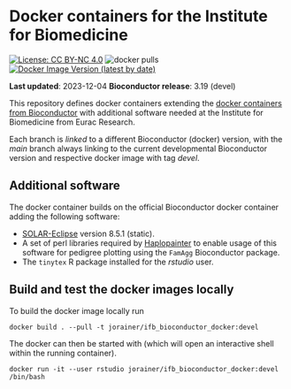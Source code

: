 # Docker containers for the Institute for Biomedicine

[![License: CC BY-NC 4.0](https://img.shields.io/badge/License-CC%20BY--NC%204.0-lightgrey.svg)](https://creativecommons.org/licenses/by-nc/4.0/)
![docker pulls](https://img.shields.io/docker/pulls/jorainer/ifb_bioconductor_docker)
[![Docker Image Version (latest by date)](https://img.shields.io/docker/v/jorainer/ifb_bioconductor_docker?label=docker%20image)](https://hub.docker.com/repository/docker/jorainer/ifb_bioconductor_docker)

**Last updated**: 2023-12-04
**Bioconductor release**: 3.19 (devel)

This repository defines docker containers extending the [docker containers from
Bioconductor](https://github.com/Bioconductor/bioconductor_docker) with
additional software needed at the Institute for Biomedicine from Eurac Research.

Each branch is *linked* to a different Bioconductor (docker) version, with the
*main* branch always linking to the current developmental Bioconductor version
and respective docker image with tag *devel*.


## Additional software

The docker container builds on the official Bioconductor docker container adding
the following software:

- [SOLAR-Eclipse](http://solar-eclipse-genetics.org/downloads.html) version
  8.5.1 (static).
- A set of perl libraries required by
  [Haplopainter](http://haplopainter.sourceforge.net/) to enable usage of this
  software for pedigree plotting using the `FamAgg` Bioconductor package.
- The `tinytex` R package installed for the *rstudio* user.


## Build and test the docker images locally

To build the docker image locally run

```
docker build . --pull -t jorainer/ifb_bioconductor_docker:devel
```

The docker can then be started with (which will open an interactive shell 
within the running container).

```
docker run -it --user rstudio jorainer/ifb_bioconductor_docker:devel /bin/bash
```
